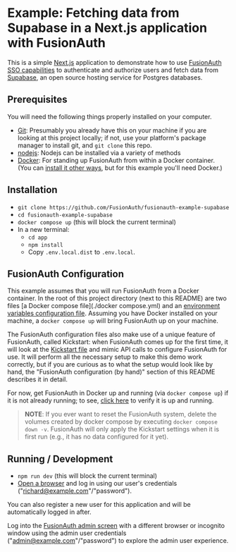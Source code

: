 # Example: Fetching data from Supabase in a Next.js application with FusionAuth

This is a simple [Next.js](https://nextjs.org/) application to demonstrate how to use [FusionAuth SSO capabilities](https://fusionauth.io/features/single-sign-on) to authenticate and authorize users and fetch data from [Supabase](https://supabase.com/), an open source hosting service for Postgres databases.

## Prerequisites
You will need the following things properly installed on your computer.

* [Git](http://git-scm.com/): Presumably you already have this on your machine if you are looking at this project locally; if not, use your platform's package manager to install git, and `git clone` this repo.
* [nodejs](https://nodejs.org/): Nodejs can be installed via a variety of methods
* [Docker](https://www.docker.com): For standing up FusionAuth from within a Docker container. (You can [install it other ways](https://fusionauth.io/docs/v1/tech/installation-guide/), but for this example you'll need Docker.)

## Installation
* `git clone https://github.com/FusionAuth/fusionauth-example-supabase`
* `cd fusionauth-example-supabase`
* `docker compose up` (this will block the current terminal)
* In a new terminal:
  * `cd app`
  * `npm install`
  * Copy `.env.local.dist` to `.env.local`.


## FusionAuth Configuration
This example assumes that you will run FusionAuth from a Docker container. In the root of this project directory (next to this README) are two files [a Docker compose file](./docker compose.yml) and an [environment variables configuration file](./.env). Assuming you have Docker installed on your machine, a `docker compose up` will bring FusionAuth up on your machine.

The FusionAuth configuration files also make use of a unique feature of FusionAuth, called Kickstart: when FusionAuth comes up for the first time, it will look at the [Kickstart file](./kickstart/kickstart.json) and mimic API calls to configure FusionAuth for use. It will perform all the necessary setup to make this demo work correctly, but if you are curious as to what the setup would look like by hand, the "FusionAuth configuration (by hand)" section of this README describes it in detail.

For now, get FusionAuth in Docker up and running (via `docker compose up`) if it is not already running; to see, [click here](http://localhost:9011/) to verify it is up and running.

> **NOTE**: If you ever want to reset the FusionAuth system, delete the volumes created by docker compose by executing `docker compose down -v`. FusionAuth will only apply the Kickstart settings when it is first run (e.g., it has no data configured for it yet).


## Running / Development

* `npm run dev` (this will block the current terminal)
* [Open a browser](http://localhost:3000) and log in using our user's credentials ("richard@example.com"/"password").

You can also register a new user for this application and will be automatically logged in after.

Log into the [FusionAuth admin screen](http://localhost:9011) with a different browser or incognito window using the admin user credentials ("admin@example.com"/"password") to explore the admin user experience.
